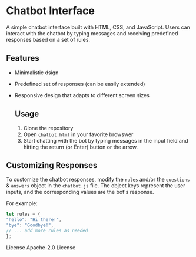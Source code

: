 # Chatbot Interface
A simple chatbot interface built with HTML, CSS, and JavaScript. Users can interact with the chatbot by typing messages and receiving predefined responses based on a set of rules.

## Features
- Minimalistic dsign
- Predefined set of responses (can be easily extended)
- Responsive design that adapts to different screen sizes

  ## Usage
  1. Clone the repository
  2. Open `chatbot.html` in your favorite browswer
  3. Start chatting with the bot by typing messages in the input field and hitting the return (or Enter) button or the arrow.
 
## Customizing Responses
To customize the chatbot responses, modify the `rules` and/or the `questions` & `answers` object in the `chatbot.js` file. The object keys represent the user inputs, and the corresponding values are the bot's response.

For example: 
```javascript
let rules = {
"hello": "Hi there!",
"bye": "Goodbye!",
// ... add more rules as needed
};
```

License 
Apache-2.0 License
